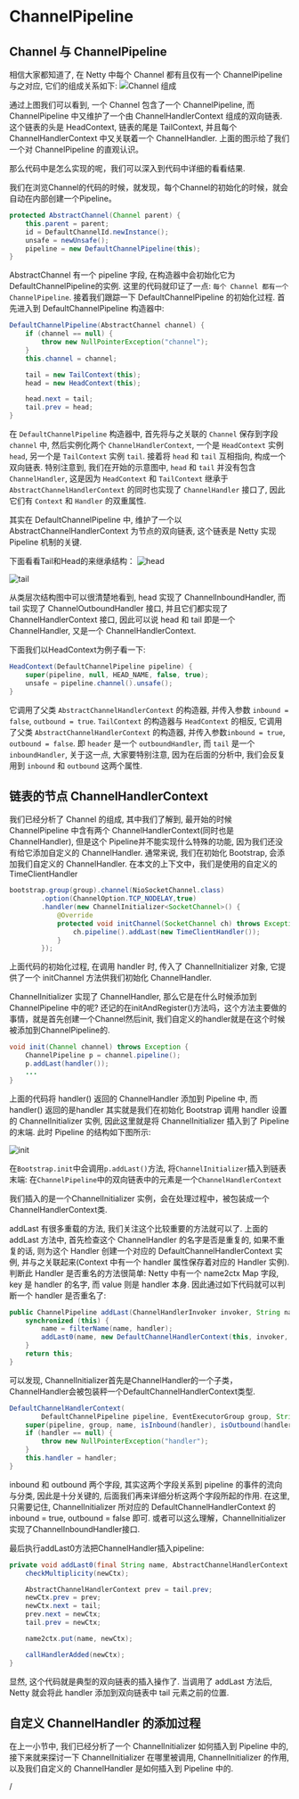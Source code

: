 # ChannelPipeline

## Channel 与 ChannelPipeline

相信大家都知道了, 在 Netty 中每个 Channel 都有且仅有一个 ChannelPipeline 与之对应, 它们的组成关系如下:
![Channel 组成](img/Channel-component.png)

通过上图我们可以看到, 一个 Channel 包含了一个 ChannelPipeline, 而 ChannelPipeline 中又维护了一个由 ChannelHandlerContext 组成的双向链表. 这个链表的头是 HeadContext, 链表的尾是 TailContext, 并且每个 ChannelHandlerContext 中又关联着一个 ChannelHandler. 上面的图示给了我们一个对 ChannelPipeline 的直观认识。

那么代码中是怎么实现的呢，我们可以深入到代码中详细的看看结果.

我们在浏览Channel的代码的时候，就发现，每个Channel的初始化的时候，就会自动在内部创建一个Pipeline。

```java
protected AbstractChannel(Channel parent) {
    this.parent = parent;
    id = DefaultChannelId.newInstance();
    unsafe = newUnsafe();
    pipeline = new DefaultChannelPipeline(this);
}
```

AbstractChannel 有一个 pipeline 字段, 在构造器中会初始化它为 DefaultChannelPipeline的实例. 这里的代码就印证了一点: `每个 Channel 都有一个 ChannelPipeline`. 接着我们跟踪一下 DefaultChannelPipeline 的初始化过程. 首先进入到 DefaultChannelPipeline 构造器中:

```java
DefaultChannelPipeline(AbstractChannel channel) {
    if (channel == null) {
        throw new NullPointerException("channel");
    }
    this.channel = channel;

    tail = new TailContext(this);
    head = new HeadContext(this);

    head.next = tail;
    tail.prev = head;
}
```

在 `DefaultChannelPipeline` 构造器中, 首先将与之关联的 `Channel` 保存到字段 `channel` 中, 然后实例化两个 `ChannelHandlerContext`, 一个是 `HeadContext` 实例 `head`, 另一个是 `TailContext` 实例 `tail`. 接着将 `head` 和 `tail` 互相指向, 构成一个双向链表. 特别注意到, 我们在开始的示意图中, `head` 和 `tail` 并没有包含 `ChannelHandler`, 这是因为 `HeadContext` 和 `TailContext` 继承于 `AbstractChannelHandlerContext` 的同时也实现了 `ChannelHandler` 接口了, 因此它们有 `Context` 和 `Handler` 的双重属性.

其实在 DefaultChannelPipeline 中, 维护了一个以 AbstractChannelHandlerContext 为节点的双向链表, 这个链表是 Netty 实现 Pipeline 机制的关键.

下面看看Tail和Head的来继承结构：
![head](img/HeadContext-uml.png)

![tail](img/TailContext-uml.png)

从类层次结构图中可以很清楚地看到, head 实现了 ChannelInboundHandler, 而 tail 实现了 ChannelOutboundHandler 接口, 并且它们都实现了 ChannelHandlerContext 接口, 因此可以说 head 和 tail 即是一个 ChannelHandler, 又是一个 ChannelHandlerContext.

下面我们以HeadContext为例子看一下:
```java
HeadContext(DefaultChannelPipeline pipeline) {
    super(pipeline, null, HEAD_NAME, false, true);
    unsafe = pipeline.channel().unsafe();
}
```

它调用了父类 `AbstractChannelHandlerContext` 的构造器, 并传入参数 `inbound = false`, `outbound = true`. `TailContext` 的构造器与 `HeadContext` 的相反, 它调用了父类 `AbstractChannelHandlerContext` 的构造器, 并传入参数`inbound = true`, `outbound = false`. 即 `header` 是一个 `outboundHandler`, 而 `tail` 是一个`inboundHandler`, 关于这一点, 大家要特别注意, 因为在后面的分析中, 我们会反复用到 `inbound` 和 `outbound` 这两个属性.

## 链表的节点 ChannelHandlerContext

我们已经分析了 Channel 的组成, 其中我们了解到, 最开始的时候 ChannelPipeline 中含有两个 ChannelHandlerContext(同时也是 ChannelHandler), 但是这个 Pipeline并不能实现什么特殊的功能, 因为我们还没有给它添加自定义的 ChannelHandler. 通常来说, 我们在初始化 Bootstrap, 会添加我们自定义的 ChannelHandler.
在本文的上下文中，我们是使用的自定义的TimeClientHandler
```java
bootstrap.group(group).channel(NioSocketChannel.class)
        .option(ChannelOption.TCP_NODELAY,true)
        .handler(new ChannelInitializer<SocketChannel>() {
            @Override
            protected void initChannel(SocketChannel ch) throws Exception {
                ch.pipeline().addLast(new TimeClientHandler());
            }
        });
```
上面代码的初始化过程, 在调用 handler 时, 传入了 ChannelInitializer 对象, 它提供了一个 initChannel 方法供我们初始化 ChannelHandler.

ChannelInitializer 实现了 ChannelHandler, 那么它是在什么时候添加到 ChannelPipeline 中的呢?
还记的在initAndRegister()方法吗，这个方法主要做的事情，就是首先创建一个Channel然后init, 我们自定义的handler就是在这个时候被添加到ChannelPipeline的.
```java
void init(Channel channel) throws Exception {
    ChannelPipeline p = channel.pipeline();
    p.addLast(handler());
    ...
}
```
上面的代码将 handler() 返回的 ChannelHandler 添加到 Pipeline 中, 而 handler() 返回的是handler 其实就是我们在初始化 Bootstrap 调用 handler 设置的 ChannelInitializer 实例, 因此这里就是将 ChannelInitializer 插入到了 Pipeline 的末端. 此时 Pipeline 的结构如下图所示:

![init](img/ChannelPipeline-init.png)

在`Bootstrap.init`中会调用`p.addLast()`方法, 将`ChannelInitializer`插入到链表末端:
在`ChannelPipeline`中的双向链表中的元素是一个`ChannelHandlerContext`

我们插入的是一个ChannelInitializer 实例，会在处理过程中，被包装成一个ChannelHandlerContext类.

addLast 有很多重载的方法, 我们关注这个比较重要的方法就可以了. 上面的 addLast 方法中, 首先检查这个 ChannelHandler 的名字是否是重复的, 如果不重复的话, 则为这个 Handler 创建一个对应的 DefaultChannelHandlerContext 实例, 并与之关联起来(Context 中有一个 handler 属性保存着对应的 Handler 实例). 判断此 Handler 是否重名的方法很简单: Netty 中有一个 name2ctx Map 字段, key 是 handler 的名字, 而 value 则是 handler 本身. 因此通过如下代码就可以判断一个 handler 是否重名了:

```java
public ChannelPipeline addLast(ChannelHandlerInvoker invoker, String name, ChannelHandler handler) {
    synchronized (this) {
        name = filterName(name, handler);
        addLast0(name, new DefaultChannelHandlerContext(this, invoker, name, handler));
    }
    return this;
}
```
可以发现, ChannelInitializer首先是ChannelHandler的一个子类， ChannelHandler会被包装秤一个DefaultChannelHandlerContext类型.

```java
DefaultChannelHandlerContext(
        DefaultChannelPipeline pipeline, EventExecutorGroup group, String name, ChannelHandler handler) {
    super(pipeline, group, name, isInbound(handler), isOutbound(handler));
    if (handler == null) {
        throw new NullPointerException("handler");
    }
    this.handler = handler;
}
```
inbound 和 outbound 两个字段, 其实这两个字段关系到 pipeline 的事件的流向与分类, 因此是十分关键的, 后面我们再来详细分析这两个字段所起的作用. 在这里, 只需要记住, ChannelInitializer 所对应的 DefaultChannelHandlerContext 的 inbound = true, outbound = false 即可. 或者可以这么理解，ChannelInitializer实现了ChannelInboundHandler接口.

最后执行addLast0方法把ChannelHandler插入pipeline:
```java
private void addLast0(final String name, AbstractChannelHandlerContext newCtx) {
    checkMultiplicity(newCtx);

    AbstractChannelHandlerContext prev = tail.prev;
    newCtx.prev = prev;
    newCtx.next = tail;
    prev.next = newCtx;
    tail.prev = newCtx;

    name2ctx.put(name, newCtx);

    callHandlerAdded(newCtx);
}

```
显然, 这个代码就是典型的双向链表的插入操作了. 当调用了 addLast 方法后, Netty 就会将此 handler 添加到双向链表中 tail 元素之前的位置.

## 自定义 ChannelHandler 的添加过程
在上一小节中, 我们已经分析了一个 ChannelInitializer 如何插入到 Pipeline 中的, 接下来就来探讨一下 ChannelInitializer 在哪里被调用, ChannelInitializer 的作用, 以及我们自定义的 ChannelHandler 是如何插入到 Pipeline 中的.



















/
